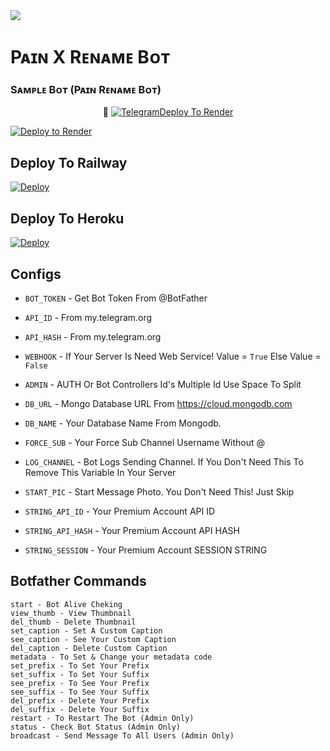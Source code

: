 <img src="https://user-images.githubusercontent.com/73097560/115834477-dbab4500-a447-11eb-908a-139a6edaec5c.gif">

# Pᴀɪɴ X Rᴇɴᴀᴍᴇ Bᴏᴛ

### Sᴀᴍᴩʟᴇ Bᴏᴛ (Pᴀɪɴ Rᴇɴᴀᴍᴇ Bᴏᴛ)

<p align="center">
🤖 <a href="https://t.me/File_Renamer_4Gb_RoBot"><img title="Telegram" 

## Deploy To Render

[![Deploy to Render](https://render.com/images/deploy-to-render-button.svg)](https://render.com/deploy?repo=https://github.com)

## Deploy To Railway

<a href="https://graph.org/file/fabd75cd5043d2cfdc13d.jpg"><img src="https://railway.app/button.svg" alt="Deploy"></a>

## Deploy To Heroku

<a href="https://heroku.com/deploy?template=https://github.com/"><img src="https://www.herokucdn.com/deploy/button.svg" alt="Deploy"></a>

## Configs

- `BOT_TOKEN` - Get Bot Token From @BotFather

- `API_ID` - From my.telegram.org

- `API_HASH` - From my.telegram.org

- `WEBHOOK` - If Your Server Is Need Web Service! Value = `True` Else Value = `False`

- `ADMIN` - AUTH Or Bot Controllers Id's Multiple Id Use Space To Split

- `DB_URL` - Mongo Database URL From https://cloud.mongodb.com

- `DB_NAME` - Your Database Name From Mongodb.

- `FORCE_SUB` - Your Force Sub Channel Username Without @

- `LOG_CHANNEL` - Bot Logs Sending Channel. If You Don't Need This To Remove This Variable In Your Server

- `START_PIC` - Start Message Photo. You Don't Need This! Just Skip

- `STRING_API_ID` - Your Premium Account API ID

- `STRING_API_HASH` - Your Premium Account API HASH

- `STRING_SESSION` - Your Premium Account SESSION STRING 

## Botfather Commands

```
start - Bot Alive Cheking
view_thumb - View Thumbnail
del_thumb - Delete Thumbnail
set_caption - Set A Custom Caption
see_caption - See Your Custom Caption
del_caption - Delete Custom Caption
metadata - To Set & Change your metadata code
set_prefix - To Set Your Prefix
set_suffix - To Set Your Suffix
see_prefix - To See Your Prefix
see_suffix - To See Your Suffix
del_prefix - Delete Your Prefix
del_suffix - Delete Your Suffix
restart - To Restart The Bot (Admin Only)
status - Check Bot Status (Admin Only)
broadcast - Send Message To All Users (Admin Only)
```
